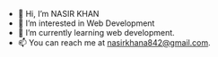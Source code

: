 - 👋 Hi, I’m NASIR KHAN
- 👀 I’m interested in Web Development
- 🌱 I’m currently learning web development.
- 📫 You can reach me at nasirkhana842@gmail.com. 

<!---
nasirkhan7/nasirkhan7 is a ✨ special ✨ repository because its `README.md` (this file) appears on your GitHub profile.
You can click the Preview link to take a look at your changes.
--->
